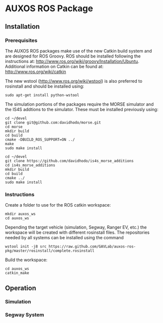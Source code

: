 # AUXOS ROS Package

## Installation

### Prerequisites

The AUXOS ROS packages make use of the new Catkin build system and are designed for ROS Groovy.  ROS should be installed following the instructions at: http://www.ros.org/wiki/groovy/Installation/Ubuntu.  Additional information on Catkin can be found at: http://www.ros.org/wiki/catkin

The new wstool (http://www.ros.org/wiki/wstool) is also preferred to rosinstall and should be installed using:
	
	sudo apt-get install python-wstool

The simulation portions of the packages require the MORSE simulator and the IS4S addtions to the simulator.  These must be installed previously using:

	cd ~/devel
	git clone git@github.com:davidhodo/morse.git
	cd morse
	mkdir build
	cd build
	cmake -DBUILD_ROS_SUPPORT=ON ../
	make
	sudo make install

	cd ~/devel
	git clone https://github.com/davidhodo/is4s_morse_additions
	cd is4s_morse_additions
	mkdir build
	cd build
	cmake ../
	sudo make install

### Instructions

Create a folder to use for the ROS catkin workspace:

	mkdir auxos_ws
	cd auxos_ws

Depending the target vehicle (simulation, Segway, Ranger EV, etc.) the workspace will be created with different rosinstall files.  The repositories needed by all systems can be installed using the command

	wstool init -j8 src https://raw.github.com/GAVLab/auxos-ros-pkg/master/rosinstall/complete.rosinstall

Build the workspace:

	cd auxos_ws
	catkin_make

## Operation

### Simulation


### Segway System


### 